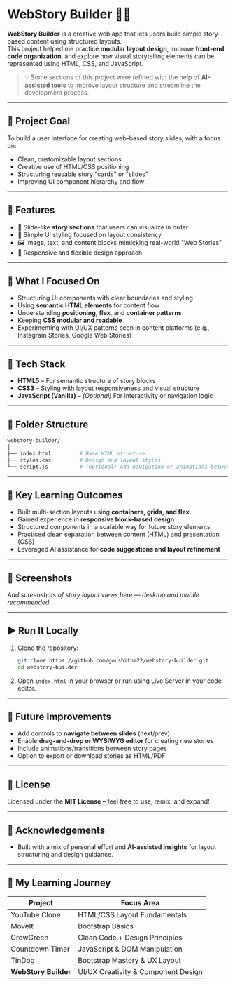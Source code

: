 # WebStory Builder 📖✨

**WebStory Builder** is a creative web app that lets users build simple story-based content using structured layouts.  
This project helped me practice **modular layout design**, improve **front-end code organization**, and explore how visual storytelling elements can be represented using HTML, CSS, and JavaScript.

> 💡 Some sections of this project were refined with the help of **AI-assisted tools** to improve layout structure and streamline the development process.

---

## 🎯 Project Goal

To build a user interface for creating web-based story slides, with a focus on:
- Clean, customizable layout sections
- Creative use of HTML/CSS positioning
- Structuring reusable story "cards" or "slides"
- Improving UI component hierarchy and flow

---

## 🚀 Features

- 🧩 Slide-like **story sections** that users can visualize in order
- 🎨 Simple UI styling focused on layout consistency
- 🖼️ Image, text, and content blocks mimicking real-world "Web Stories"
- 📱 Responsive and flexible design approach

---

## 🧠 What I Focused On

- Structuring UI components with clear boundaries and styling
- Using **semantic HTML elements** for content flow
- Understanding **positioning**, **flex**, and **container patterns**
- Keeping **CSS modular and readable**
- Experimenting with UI/UX patterns seen in content platforms (e.g., Instagram Stories, Google Web Stories)

---

## 🧱 Tech Stack

- **HTML5** – For semantic structure of story blocks  
- **CSS3** – Styling with layout responsiveness and visual structure  
- **JavaScript (Vanilla)** – *(Optional)* For interactivity or navigation logic  

---

## 📁 Folder Structure

```bash
webstory-builder/
│
├── index.html         # Base HTML structure
├── styles.css         # Design and layout styles
└── script.js          # (Optional) Add navigation or animations between slides
```

---

## 🧪 Key Learning Outcomes

- Built multi-section layouts using **containers, grids, and flex**
- Gained experience in **responsive block-based design**
- Structured components in a scalable way for future story elements
- Practiced clean separation between content (HTML) and presentation (CSS)
- Leveraged AI assistance for **code suggestions and layout refinement**

---

## 📸 Screenshots

*Add screenshots of story layout views here — desktop and mobile recommended.*

---

## ▶️ Run It Locally

1. Clone the repository:
   ```bash
   git clone https://github.com/goushithm22/webstory-builder.git
   cd webstory-builder
   ```
2. Open `index.html` in your browser or run using Live Server in your code editor.

---

## 🧩 Future Improvements

- Add controls to **navigate between slides** (next/prev)
- Enable **drag-and-drop or WYSIWYG editor** for creating new stories
- Include animations/transitions between story pages
- Option to export or download stories as HTML/PDF

---

## 📄 License

Licensed under the **MIT License** – feel free to use, remix, and expand!

---

## 🙌 Acknowledgements


- Built with a mix of personal effort and **AI-assisted insights** for layout structuring and design guidance.

---

## 🚀 My Learning Journey

| Project             | Focus Area                          |
|---------------------|-------------------------------------|
| YouTube Clone       | HTML/CSS Layout Fundamentals        |
| MoveIt              | Bootstrap Basics                    |
| GrowGreen           | Clean Code + Design Principles      |
| Countdown Timer     | JavaScript & DOM Manipulation       |
| TinDog              | Bootstrap Mastery & UX Layout       |
| **WebStory Builder**| UI/UX Creativity & Component Design |

